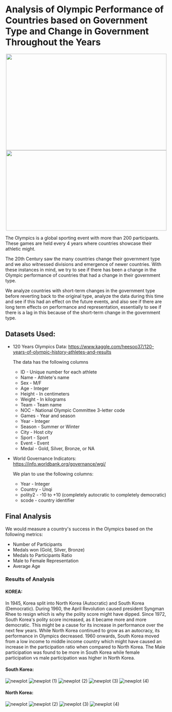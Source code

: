 # Analysis of Olympic Performance of Countries based on Government Type and Change in Government Throughout the Years

<p align="center">
     <img src="https://upload.wikimedia.org/wikipedia/commons/thumb/5/5c/Olympic_rings_without_rims.svg/2880px-Olympic_rings_without_rims.svg.png" width="500" height="300">
     <img src="https://assets.telegraphindia.com/telegraph/bb5aaa2f-4a8a-4ae9-81c3-24816f1ea88c.jpg" width="500" height="250">
</p>

The Olympics is a global sporting event with more than 200 participants. These games are held every 4 years where countries showcase their athletic might. 

The 20th Century saw the many countries change their government type and we also witnessed divisions and emergence of newer countries. With these instances in mind, we try to see if there has been a change in the Olympic performance of countries that had a change in their government type.  

We analyze countries with short-term changes in the government type before reverting back to the original type, analyze the data during this time and see if this had an effect on the future events, and also see if there are long term effects on performance and representation, essentially to see if there is a lag in this because of the short-term change in the government type.

## Datasets Used:

- 120 Years Olympics Data: https://www.kaggle.com/heesoo37/120-years-of-olympic-history-athletes-and-results
     
     The data has the following columns   
     - ID - Unique number for each athlete
     - Name - Athlete's name
     - Sex - M/F
     - Age - Integer
     - Height - In centimeters
     - Weight - In kilograms
     - Team - Team name
     - NOC - National Olympic Committee 3-letter code
     - Games - Year and season
     - Year - Integer
     - Season - Summer or Winter
     - City - Host city
     - Sport - Sport
     - Event - Event
     - Medal - Gold, Silver, Bronze, or NA  


- World Governance Indicators: https://info.worldbank.org/governance/wgi/

    We plan to use the following columns:
    - Year - Integer
    - Country - Unqi
    - polity2 - -10 to +10 (completely autocratic to completely democratic)
    - scode - country identifier

## Final Analysis
We would measure a country's success in the Olympics based on the following metrics:
- Number of Participants
- Medals won (Gold, Silver, Bronze)
- Medals to Participants Ratio
- Male to Female Representation
- Average Age

### Results of Analysis

#### KOREA:

In 1945, Korea split into North Korea (Autocratic) and South Korea (Democratic). During 1960, the April Revolution caused president Syngman Rhee to resign which is why the polity score might have dipped. Since 1972, South Korea's polity score increased, as it became more and more democratic. This might be a cause for its increase in performance over the next few years. While North Korea continued to grow as an autocracy, its performance in Olympics decreased. 1960 onwards, South Korea moved from a low income to middle income country which might have caused an increase in the participation ratio when compared to North Korea. The Male participation was found to be more in South Korea while female participation vs male participation was higher in North Korea.

#### South Korea:
![newplot](https://user-images.githubusercontent.com/41410488/144549036-59e3afce-eee4-40ca-a462-711b226d9a7a.png)
![newplot (1)](https://user-images.githubusercontent.com/41410488/144549179-121b3d78-2498-4a00-bb5d-503c124cd345.png)
![newplot (2)](https://user-images.githubusercontent.com/41410488/144549186-3aba2b54-db90-4374-8382-41c62b49b129.png)
![newplot (3)](https://user-images.githubusercontent.com/41410488/144549214-8d323d72-9eb2-4bcf-b810-fc641320fc72.png)
![newplot (4)](https://user-images.githubusercontent.com/41410488/144549240-32e6783c-5776-4aeb-884f-c456c17909b3.png)

#### North Korea:
![newplot](https://user-images.githubusercontent.com/41410488/144556435-62c26d41-ad80-4d80-8f65-3df3aeae3503.png)
![newplot (2)](https://user-images.githubusercontent.com/41410488/144556445-cb00b617-3b6d-4c1d-b327-e39cf2b154c1.png)
![newplot (3)](https://user-images.githubusercontent.com/41410488/144556451-28a0dc9c-ba05-4310-8c1a-58ea5e856741.png)
![newplot (4)](https://user-images.githubusercontent.com/41410488/144556459-3510b36d-796d-4979-9a4e-1c582cf9ea85.png)


